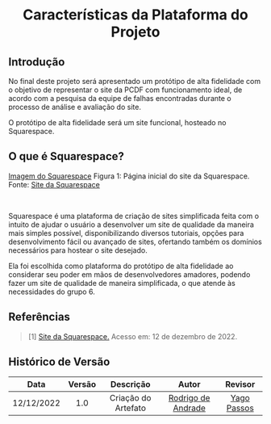 <h1 align="center">Características da Plataforma do Projeto</h1>
 
## Introdução
No final deste projeto será apresentado um protótipo de alta fidelidade com o objetivo de representar o site da PCDF com funcionamento ideal, de acordo com a pesquisa da equipe de falhas encontradas durante o processo de análise e avaliação do site.

O protótipo de alta fidelidade será um site funcional, hosteado no Squarespace.

## O que é Squarespace?
   [Imagem do Squarespace](./images_requisitos/plataforma_1.png)
   Figura 1: Página inicial do site da Squarespace. Fonte: [Site da Squarespace](https://www.squarespace.com/)
   
   <p><br>
   </p>

Squarespace é uma plataforma de criação de sites simplificada feita com o intuito de ajudar o usuário a desenvolver um site de qualidade da maneira mais simples possível, disponibilizando diversos tutoriais, opções para desenvolvimento fácil ou avançado de sites, ofertando também os domínios necessários para hostear o site desejado.

Ela foi escolhida como plataforma do protótipo de alta fidelidade ao considerar seu poder em mãos de desenvolvedores amadores, podendo fazer um site de qualidade de maneira simplificada, o que atende às necessidades do grupo 6.

## Referências

> [1] [Site da Squarespace.](https://www.squarespace.com/) Acesso em: 12 de dezembro de 2022.



## Histórico de Versão

|  Data  | Versão | Descrição | Autor | Revisor |
| :----: | :----: | :-------: | :---: | :--------:|
| 12/12/2022 | 1.0 | Criação do Artefato |  [Rodrigo de Andrade](https://github.com/OrlandiRodrigo)  | [Yago Passos](https://github.com/yagompassos) |
